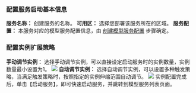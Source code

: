 ### 配置服务启动基本信息
**服务名称：** 创建服务的名称。
**可用区：** 选择您部署该服务所在的区域。
**服务配置：** 本服务对应的模型服务配置信息，由 [创建模型服务配置](https://cloud.tencent.com/document/product/851/34671) 步骤确定。
### 配置实例扩展策略
**手动调节实例：** 选择手动调节实例，可以直接设定启动服务时的实例数量，实例数量最小设置为1。
![](https://main.qcloudimg.com/raw/321c446d6afd448ebdd4bb7ccd0f3158.png)
**自动调节实例：** 选择自动调节实例，可以设置多种触发策略，当满足触发策略时，按照指定的实例伸缩范围自动调节。
![](https://main.qcloudimg.com/raw/2a18cca2960fc3341d6dab620e4aacd6.png)
实例配置完成后，单击【启动服务】，即可快速启动服务，并跳转到模型服务列表页面。

